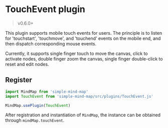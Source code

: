 # TouchEvent plugin

> v0.6.0+

This plugin supports mobile touch events for users. The principle is to listen for 'touchstart', 'touchmove', and 'touchend' events on the mobile end, and then dispatch corresponding mouse events.

Currently, it supports single finger touch to move the canvas, click to activate nodes, double finger zoom the canvas, single finger double-click to reset and edit nodes.

## Register

```js
import MindMap from 'simple-mind-map'
import TouchEvent from 'simple-mind-map/src/plugins/TouchEvent.js'

MindMap.usePlugin(TouchEvent)
```

After registration and instantiation of `MindMap`, the instance can be obtained through `mindMap.touchEvent`.